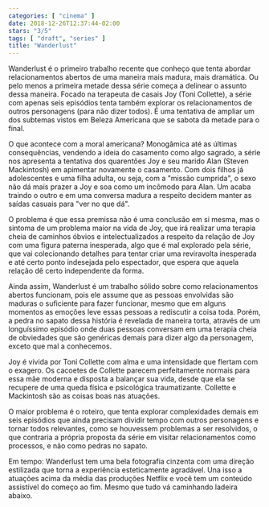 ```yaml
---
categories: [ "cinema" ]
date: 2018-12-26T12:37:44-02:00
stars: "3/5"
tags: [ "draft", "series" ]
title: "Wanderlust"
---
```

Wanderlust é o primeiro trabalho recente que conheço que tenta abordar relacionamentos abertos de uma maneira mais madura, mais dramática. Ou pelo menos a primeira metade dessa série começa a delinear o assunto dessa maneira. Focado na terapeuta de casais Joy (Toni Collette), a série com apenas seis episódios tenta também explorar os relacionamentos de outros personagens (para não dizer todos). É uma tentativa de ampliar um dos subtemas vistos em Beleza Americana que se sabota da metade para o final.

O que acontece com a moral americana? Monogâmica até as últimas consequências, vendendo a ideia do casamento como algo sagrado, a série nos apresenta a tentativa dos quarentões Joy e seu marido Alan (Steven Mackintosh) em apimentar novamente o casamento. Com dois filhos já adolescentes e uma filha adulta, ou seja, com a "missão cumprida", o sexo não dá mais prazer a Joy e soa como um incômodo para Alan. Um acaba traindo o outro e em uma conversa madura a respeito decidem manter as saídas casuais para "ver no que dá".

O problema é que essa premissa não é uma conclusão em si mesma, mas o sintoma de um problema maior na vida de Joy, que irá realizar uma terapia cheia de caminhos óbvios e intelectualizados a respeito da relação de Joy com uma figura paterna inesperada, algo que é mal explorado pela série, que vai colecionando detalhes para tentar criar uma reviravolta inesperada e até certo ponto indesejada pelo espectador, que espera que aquela relação dê certo independente da forma.

Ainda assim, Wanderlust é um trabalho sólido sobre como relacionamentos abertos funcionam, pois ele assume que as pessoas envolvidas são maduras o suficiente para fazer funcionar, mesmo que em alguns momentos as emoções leve essas pessoas a rediscutir a coisa toda. Porém, a pedra no sapato dessa história é revelada de maneira torta, através de um longuíssimo episódio onde duas pessoas conversam em uma terapia cheia de obviedades que são genéricas demais para dizer algo da personagem, exceto que mal a conhecemos.

Joy é vivida por Toni Collette com alma e uma intensidade que flertam com o exagero. Os cacoetes de Collette parecem perfeitamente normais para essa mãe moderna e disposta a balançar sua vida, desde que ela se recupere de uma queda física e psicológica traumatizante. Collette e Mackintosh são as coisas boas nas atuações.

O maior problema é o roteiro, que tenta explorar complexidades demais em seis episódios que ainda precisam dividir tempo com outros personagens e tornar todos relevantes, como se houvessem problemas a ser resolvidos, o que contraria a própria proposta da série em visitar relacionamentos como processos, e não como pedras no sapato.

Em tempo: Wanderlust tem uma bela fotografia cinzenta com uma direção estilizada que torna a experiência esteticamente agradável. Una isso a atuações acima da média das produções Netflix e você tem um conteúdo assistível do começo ao fim. Mesmo que tudo vá caminhando ladeira abaixo.

